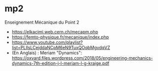 # mp2
Enseignement Mécanique du Point 2


- https://elkacimi.web.cern.ch/mecapm.php
- https://femto-physique.fr/mecanique/index.php
- https://www.youtube.com/playlist?list=PLIlsLCejddaNCpM6eN9TuxQOqbMgvdqVZ
- (En Anglais) : Meriam "Dynamics": https://oxvard.files.wordpress.com/2018/05/engineering-mechanics-dynamics-7th-edition-j-l-meriam-l-g-kraige.pdf
